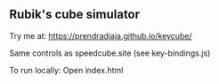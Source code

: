 ## Rubik's cube simulator

Try me at: https://prendradjaja.github.io/keycube/

Same controls as speedcube.site (see key-bindings.js)

To run locally: Open index.html
